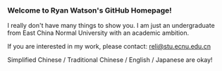### Welcome to Ryan Watson's GitHub Homepage! 

<!--
**HonokaKousaka/HonokaKousaka** is a ✨ _special_ ✨ repository because its `README.md` (this file) appears on your GitHub profile.

Here are some ideas to get you started:

- 🔭 I’m currently working on ...
- 🌱 I’m currently learning ...
- 👯 I’m looking to collaborate on ...
- 🤔 I’m looking for help with ...
- 💬 Ask me about ...
- 📫 How to reach me: ...
- 😄 Pronouns: ...
- ⚡ Fun fact: ...
-->

I really don't have many things to show you. I am just an undergraduate from East China Normal University with an academic ambition. 

If you are interested in my work, please contact: reli@stu.ecnu.edu.cn

Simplified Chinese / Traditional Chinese / English / Japanese are okay!
